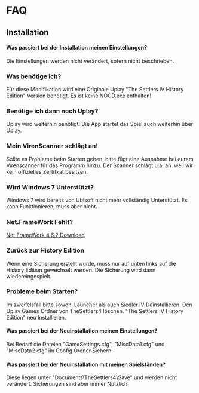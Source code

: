 # FAQ
## Installation

#### Was passiert bei der Installation meinen Einstellungen? 
Die Einstellungen werden nicht verändert, sofern nicht beschrieben.

### Was benötige ich?
Für diese Modifikation wird eine Originale Uplay "The Settlers IV History Edition" Version benötigt. Es ist keine NOCD.exe enthalten!  

### Benötige ich dann noch Uplay?
Uplay wird weiterhin benötigt! Die App startet das Spiel auch weiterhin über Uplay. 

### Mein VirenScanner schlägt an!
Sollte es Probleme beim Starten geben, bitte fügt eine Ausnahme bei eurem Virenscanner für das Programm hinzu. Der Scanner schlägt u.a. an, weil wir kein offizielles Zertifkat besitzen.

### Wird Windows 7 Unterstützt?
Windows 7 wird bereits von Ubisoft nicht mehr vollständig Unterstützt. Es kann Funktionieren, muss aber nicht.

### Net.FrameWork Fehlt?
[Net.FrameWork 4.6.2 Download](https://www.microsoft.com/de-de/download/details.aspx?id=53344)

### Zurück zur History Edition
Wenn eine Sicherung erstellt wurde, muss nur auf unten links auf die History Edition gewechselt werden. Die Sicherung wird dann wiedereingespielt.

### Probleme beim Starten?
Im zweifelsfall bitte sowohl Launcher als auch Siedler IV Deinstallieren. Den Uplay Games Ordner von TheSettlers4 löschen.
"The Settlers IV History Edition" neu Installieren. 

#### Was passiert bei der Neuinstallation meinen Einstellungen? 
Bei Bedarf die Dateien "GameSettings.cfg", "MiscData1.cfg" und "MiscData2.cfg" im Config Ordner Sichern.

#### Was passiert bei der Neuinstallation mit meinen Spielständen? 
Diese liegen unter "Documents\TheSettlers4\Save" und werden nicht verändert. Sicherungen sind aber immer Nützlich!
